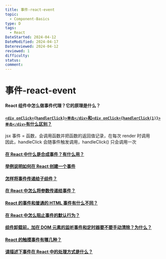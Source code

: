 ```yaml
---
title: 事件-react-event
topic:
  - Component-Basics
type: D
tags:
  - React
DateStarted: 2024-04-12
DateModified: 2024-04-17
Datereviewed: 2024-04-12
reviewed: 1
difficulty: 
status: 
comment: 
---
```


# 事件-react-event

#### React 组件中怎么做事件代理？它的原理是什么？

#### [`<div onClick={handlerClick}>单击</div>`和`<div onClick={handlerClick(1)}>单击</div>`有什么区别？](https://github.com/haizlin/fe-interview/issues/830)

jsx 事件 = 函数，会调用函数并把函数的返回值记录，在每次 render 时调用  
因此，handleClick 会随事件触发调用，handleClick() 只会调用一次

#### [在 React 中什么是合成事件？有什么用？](https://github.com/haizlin/fe-interview/issues/713)

#### [举例说明如何在 React 创建一个事件](https://github.com/haizlin/fe-interview/issues/850)

#### [怎样将事件传递给子组件？](https://github.com/haizlin/fe-interview/issues/892)

#### [在 React 中怎么将参数传递给事件？](https://github.com/haizlin/fe-interview/issues/876)

#### [React 的事件和普通的 HTML 事件有什么不同？](https://github.com/haizlin/fe-interview/issues/875)

#### [在 React 中怎么阻止事件的默认行为？](https://github.com/haizlin/fe-interview/issues/874)

#### [组件卸载前，加在 DOM 元素的监听事件和定时器要不要手动清除？为什么？](https://github.com/haizlin/fe-interview/issues/840)

#### [React 的触摸事件有哪几种？](https://github.com/haizlin/fe-interview/issues/834)

#### [请描述下事件在 React 中的处理方式是什么？](https://github.com/haizlin/fe-interview/issues/662)
